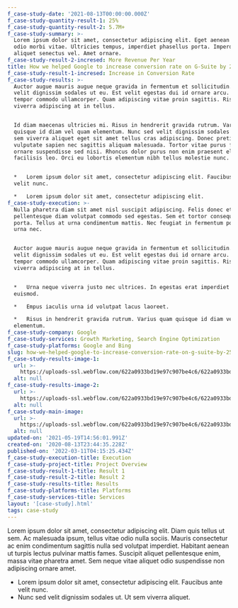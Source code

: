 ```yaml
---
f_case-study-date: '2021-08-13T00:00:00.000Z'
f_case-study-quantity-result-1: 25%
f_case-study-quantity-result-2: 5.7M+
f_case-study-summary: >-
  Lorem ipsum dolor sit amet, consectetur adipiscing elit. Eget aenean lorem
  odio morbi vitae. Ultricies tempus, imperdiet phasellus porta. Imperdiet et
  aliquet senectus vel. Amet ornare.
f_case-study-result-2-incresed: More Revenue Per Year
title: How we helped Google to increase conversion rate on G-Suite by 25%
f_case-study-result-1-incresed: Increase in Conversion Rate
f_case-study-results: >-
  Auctor augue mauris augue neque gravida in fermentum et sollicitudin. Sed
  velit dignissim sodales ut eu. Est velit egestas dui id ornare arcu. Dictum at
  tempor commodo ullamcorper. Quam adipiscing vitae proin sagittis. Risus
  viverra adipiscing at in tellus.


  Id diam maecenas ultricies mi. Risus in hendrerit gravida rutrum. Varius quam
  quisque id diam vel quam elementum. Nunc sed velit dignissim sodales ut. Ut
  sem viverra aliquet eget sit amet tellus cras adipiscing. Donec pretium
  vulputate sapien nec sagittis aliquam malesuada. Tortor vitae purus faucibus
  ornare suspendisse sed nisi. Rhoncus dolor purus non enim praesent elementum
  facilisis leo. Orci eu lobortis elementum nibh tellus molestie nunc.


  *   Lorem ipsum dolor sit amet, consectetur adipiscing elit. Faucibus ante
  velit nunc.

  *   Lorem ipsum dolor sit amet, consectetur adipiscing elit.
f_case-study-execution: >-
  Nulla pharetra diam sit amet nisl suscipit adipiscing. Felis donec et odio
  pellentesque diam volutpat commodo sed egestas. Sem et tortor consequat id
  porta. Tellus at urna condimentum mattis. Nec feugiat in fermentum posuere
  urna nec.


  Auctor augue mauris augue neque gravida in fermentum et sollicitudin. Sed
  velit dignissim sodales ut eu. Est velit egestas dui id ornare arcu. Dictum at
  tempor commodo ullamcorper. Quam adipiscing vitae proin sagittis. Risus
  viverra adipiscing at in tellus.


  *   Urna neque viverra justo nec ultrices. In egestas erat imperdiet sed
  euismod.

  *   Empus iaculis urna id volutpat lacus laoreet.

  *   Risus in hendrerit gravida rutrum. Varius quam quisque id diam vel quam
  elementum.
f_case-study-company: Google
f_case-study-services: Growth Marketing, Search Engine Optimization
f_case-study-platforms: Google and Bing
slug: how-we-helped-google-to-increase-conversion-rate-on-g-suite-by-25
f_case-study-results-image-1:
  url: >-
    https://uploads-ssl.webflow.com/622a0933bd19e97c907be4c6/622a0933bd19e95d397be632_image-case-study-results-01-growth-template.svg
  alt: null
f_case-study-results-image-2:
  url: >-
    https://uploads-ssl.webflow.com/622a0933bd19e97c907be4c6/622a0933bd19e903377be633_image-case-study-results-02-growth-template.svg
  alt: null
f_case-study-main-image:
  url: >-
    https://uploads-ssl.webflow.com/622a0933bd19e97c907be4c6/622a0933bd19e950077be634_image-case-studies-03-growth-template.svg
  alt: null
updated-on: '2021-05-19T14:56:01.991Z'
created-on: '2020-08-13T23:44:35.228Z'
published-on: '2022-03-11T04:15:25.434Z'
f_case-study-execution-title: Execution
f_case-study-project-title: Project Overview
f_case-study-result-1-title: Result 1
f_case-study-result-2-title: Result 2
f_case-study-results-title: Results
f_case-study-platforms-title: Platforms
f_case-study-services-title: Services
layout: '[case-study].html'
tags: case-study
---
```


Lorem ipsum dolor sit amet, consectetur adipiscing elit. Diam quis tellus ut sem. Ac malesuada ipsum, tellus vitae odio nulla sociis. Mauris consectetur ac enim condimentum sagittis nulla sed volutpat imperdiet. Habitant aenean ut turpis lectus pulvinar mattis fames. Suscipit aliquet pellentesque enim, massa vitae pharetra amet. Sem neque vitae aliquet odio suspendisse non adipiscing ornare amet.

*   Lorem ipsum dolor sit amet, consectetur adipiscing elit. Faucibus ante velit nunc.
*   Nunc sed velit dignissim sodales ut. Ut sem viverra aliquet.
